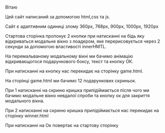 Вітаю

Цей сайт написаний за допомогою html,css та js.

Сайт є адаптивним одиниці злому 360px, 768px, 900px, 1000px, 1920px

Стартова сторінка пропонує 2 кнопки при натисканні на бідь яку відкриваться модальне вікно з лоадером, яке перерисовується через 2 секунди за допомогою властивості innerHMTL.

На перемальваному модальному вікні ми бачимо анімацію відкриваєщогося подарункового боксу, текст та кнопку ОК.

При натисканні на кнопку нас перекидає на сторінку game.html.

На сторінці game.html ми бачимо 12 подарункових скриньок.

При 1 натисканні на скриню кришка припідіймається після чого ми бачимо модальне вікно невдалої спроби та кнопку ок для закриття модального вікна.

При 2 натисканні на скриню кришка припідіймається нас перекидає на сторінку winner.html

При натисканні на Ок повертає на стартову сторінку
